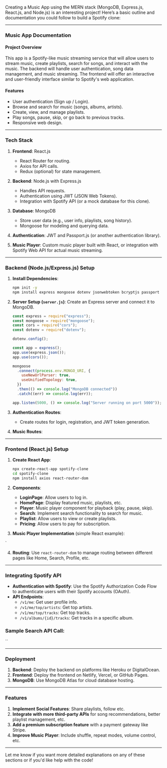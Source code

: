 Creating a Music App using the MERN stack (MongoDB, Express.js, React.js, and Node.js) is an interesting project! Here’s a basic outline and documentation you could follow to build a Spotify clone:

---

### **Music App Documentation**

#### **Project Overview**

This app is a Spotify-like music streaming service that will allow users to stream music, create playlists, search for songs, and interact with the music. The backend will handle user authentication, song data management, and music streaming. The frontend will offer an interactive and user-friendly interface similar to Spotify's web application.

#### **Features**

- User authentication (Sign up / Login).
- Browse and search for music (songs, albums, artists).
- Create, view, and manage playlists.
- Play songs, pause, skip, or go back to previous tracks.
- Responsive web design.

---

### **Tech Stack**

1. **Frontend**: React.js

   - React Router for routing.
   - Axios for API calls.
   - Redux (optional) for state management.

2. **Backend**: Node.js with Express.js

   - Handles API requests.
   - Authentication using JWT (JSON Web Tokens).
   - Integration with Spotify API (or a mock database for this clone).

3. **Database**: MongoDB

   - Store user data (e.g., user info, playlists, song history).
   - Mongoose for modeling and querying data.

4. **Authentication**: JWT and Passport.js (or another authentication library).

5. **Music Player**: Custom music player built with React, or integration with Spotify Web API for actual music streaming.

---

### **Backend (Node.js/Express.js) Setup**

1. **Install Dependencies**:

   ```bash
   npm init -y
   npm install express mongoose dotenv jsonwebtoken bcryptjs passport
   ```

2. **Server Setup (`server.js`)**:
   Create an Express server and connect it to MongoDB.

   ```js
   const express = require("express");
   const mongoose = require("mongoose");
   const cors = require("cors");
   const dotenv = require("dotenv");

   dotenv.config();

   const app = express();
   app.use(express.json());
   app.use(cors());

   mongoose
     .connect(process.env.MONGO_URI, {
       useNewUrlParser: true,
       useUnifiedTopology: true,
     })
     .then(() => console.log("MongoDB connected"))
     .catch((err) => console.log(err));

   app.listen(5000, () => console.log("Server running on port 5000"));
   ```

3. **Authentication Routes**:

   - Create routes for login, registration, and JWT token generation.

4. **Music Routes**:

---

### **Frontend (React.js) Setup**

1. **Create React App**:

   ```bash
   npx create-react-app spotify-clone
   cd spotify-clone
   npm install axios react-router-dom
   ```

2. **Components**:

   - **LoginPage**: Allow users to log in.
   - **HomePage**: Display featured music, playlists, etc.
   - **Player**: Music player component for playback (play, pause, skip).
   - **Search**: Implement search functionality to search for music.
   - **Playlist**: Allow users to view or create playlists.
   - **Pricing**: Allow users to pay for subscription.

3. **Music Player Implementation** (simple React example):

`

4. **Routing**: Use `react-router-dom` to manage routing between different pages like Home, Search, Profile, etc.

---

### **Integrating Spotify API**

- **Authentication with Spotify**: Use the Spotify Authorization Code Flow to authenticate users with their Spotify accounts (OAuth).
- **API Endpoints**:
  - `/v1/me`: Get user profile info.
  - `/v1/me/top/artists`: Get top artists.
  - `/v1/me/top/tracks`: Get top tracks.
  - `/v1/albums/{id}/tracks`: Get tracks in a specific album.

### **Sample Search API Call**:

``

---

### **Deployment**

1. **Backend**: Deploy the backend on platforms like Heroku or DigitalOcean.
2. **Frontend**: Deploy the frontend on Netlify, Vercel, or GitHub Pages.
3. **MongoDB**: Use MongoDB Atlas for cloud database hosting.

---

### **Features**

1. **Implement Social Features**: Share playlists, follow etc.
2. **Integrate with more third-party APIs** for song recommendations, better playlist management, etc.
3. **Add a premium subscription feature** with a payment gateway like Stripe.
4. **Improve Music Player**: Include shuffle, repeat modes, volume control, etc.

---

Let me know if you want more detailed explanations on any of these sections or if you'd like help with the code!
